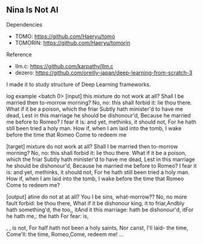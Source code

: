 Nina Is Not AI
---
Dependencies
 - TOMO: https://github.com/Haeryu/tomo
 - TOMORIN: https://github.com/Haeryu/tomorin

Reference
 - llm.c: https://github.com/karpathy/llm.c
 - dezero: https://github.com/oreilly-japan/deep-learning-from-scratch-3

I made it to study structure of Deep Learning frameworks.

log example
<batch 0>
[input]
 this mixture do not work at all?
Shall I be married then to-morrow morning?
No, no: this shall forbid it: lie thou there.
What if it be a poison, which the friar
Subtly hath minister'd to have me dead,
Lest in this marriage he should be dishonour'd,
Because he married me before to Romeo?
I fear it is: and yet, methinks, it should not,
For he hath still been tried a holy man.
How if, when I am laid into the tomb,
I wake before the time that Romeo
Come to redeem me

[target]
 mixture do not work at all?
Shall I be married then to-morrow morning?
No, no: this shall forbid it: lie thou there.
What if it be a poison, which the friar
Subtly hath minister'd to have me dead,
Lest in this marriage he should be dishonour'd,
Because he married me before to Romeo?
I fear it is: and yet, methinks, it should not,
For he hath still been tried a holy man.
How if, when I am laid into the tomb,
I wake before the time that Romeo
Come to redeem me?

[output]
 atine do not at at all?
You I be sins, what-morrow??
No, no more
 fault forbid: be
 thou there,
What if it be dishonour king, it to friar,Andbly hath something'd, the too,, itAnd it this marriage: hath be dishonour'd, itFor he hath me,: the hath
For fear: is,

,
,
 is not,
For half hath not been
 a holy saints,
Nor canst,
 I'll laid- the time,
Come'll: the time, Romeo,Come, redeem me!
...